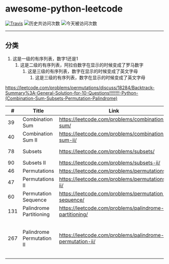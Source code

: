 # awesome-python-leetcode

[![Travis](https://img.shields.io/badge/language-Python3-brightgreen.svg)]()
![历史共访问次数](https://visitor-count-badge.herokuapp.com/total.svg?repo_id=xiaomageGitHub.awesome-python-leetcode)
![今天被访问次数](https://visitor-count-badge.herokuapp.com/today.svg?repo_id=xiaomageGitHub.awesome-python-leetcode)

---

## 分类
1. 这是一级的有序列表，数字1还是1
   1. 这是二级的有序列表，阿拉伯数字在显示的时候变成了罗马数字
      1. 这是三级的有序列表，数字在显示的时候变成了英文字母
         1. 这是三级的有序列表，数字在显示的时候变成了英文字母
    
    
https://leetcode.com/problems/permutations/discuss/18284/Backtrack-Summary%3A-General-Solution-for-10-Questions!!!!!!!!-Python-(Combination-Sum-Subsets-Permutation-Palindrome)

| # | Title | Link | Difficulty | Tag | Related | Note |
| ------------- | ------------- | ------------- | ------------- | ------------- | ------------- | ------------- |
| 39 | Combination Sum | https://leetcode.com/problems/combination-sum/ | Medium | Backtracking/Array |  |  |
| 40 | Combination Sum II | https://leetcode.com/problems/combination-sum-ii/ | Medium | Backtracking/Array |  |  |
| 78 | Subsets | https://leetcode.com/problems/subsets/ | Medium | Backtracking/Array/Bit Manipulation |  |  |
| 90 | Subsets II | https://leetcode.com/problems/subsets-ii/ | Medium | Backtracking/Array |  |  |
| 46 | Permutations | https://leetcode.com/problems/permutations/ | Medium | Backtracking |  |  |
| 47 | Permutations II | https://leetcode.com/problems/permutations-ii/ | Medium | Backtracking |  |  |
| 60 | Permutation Sequence | https://leetcode.com/problems/permutation-sequence/ | Medium | Backtracking/Math |  |  |
| 131 | Palindrome Partitioning | https://leetcode.com/problems/palindrome-partitioning/ | Medium | Backtracking |  |  |
| 267 | Palindrome Permutation II | https://leetcode.com/problems/palindrome-permutation-ii/ | Medium | Backtracking | 31. Next Permutation: https://leetcode.com/problems/next-permutation/ &#124; Medium &#124; Array<br>266. Palindrome Permutation: https://leetcode.com/problems/palindrome-permutation/ &#124; Easy &#124; HashTable |  |







